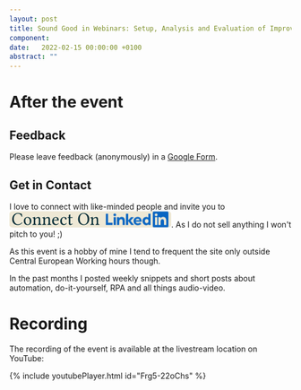 ```yaml
---
layout: post
title: Sound Good in Webinars: Setup, Analysis and Evaluation of Improved [YouTube] Audio
component: 
date:   2022-02-15 00:00:00 +0100
abstract: ""
---
```


# After the event

## Feedback

Please leave feedback (anonymously) in a [Google Form](https://docs.google.com/forms/d/e/1FAIpQLSdJOUW52YTXPjJp9c0w-mRzv5DbOEd5DeYEvW95uNz3OqgGTQ/viewform).

## Get in Contact

I love to connect with like-minded people and invite you to [![LinkedIn](/biz/marketing/images/ConnectOnLinkedIn.png)](https://www.linkedin.com/in/cprima/). As I do not sell anything I won't pitch to you! ;)

As this event is a hobby of mine I tend to frequent the site only outside Central European Working hours though.

In the past months I posted weekly snippets and short posts about automation, do-it-yourself, RPA and all things audio-video.

# Recording

The recording of the event is available at the livestream location on YouTube:

{% include youtubePlayer.html id="Frg5-22oChs" %}